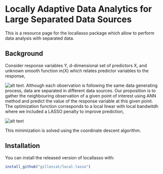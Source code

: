 
<!-- README.md is generated from README.Rmd. Please edit that file -->
Locally Adaptive Data Analytics for Large Separated Data Sources
==========

<!-- badges: start -->
<!-- badges: end -->
This is a resource page for the locallasso package which allow to perform data analysis with separated data. 

Background
------------

Consider response variables Y, d-dimensional set of predictors X, and unknown smooth function m(X) which relates predictor variables to the response,

![alt text](https://github.com/gillescat/locallasso/blob/main/Eq%20model.jpg?raw=true). 
Although each observation is following the same data generating process, data are separated in different data sources. 
Our proposition is to gather the neighbouring observation of a given point of interest using ANN method and predict the value of the response variable at this given point.
The optimization function corresponds to a local linear with local bandwitdh where we included a LASSO penalty to improve prediction, 

![alt text](https://github.com/gillescat/locallasso/blob/main/Eq%20local%20lasso.jpg?raw=true)

This minimization is solved using the coordinate descent algorithm. 

Installation
------------

You can install the released version of locallasso with:

``` r
install_github("gillescat/local-lasso")
```
